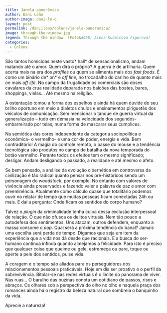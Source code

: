 ```yaml
---
title: Janela panorâmica
author: Dani Leão
author-image: dani-le-o
layout: post
permalink: /dan;ileao/coluna/janela-panoramica/
image: through-the-window.jpg
legend: Through the Window  (Foto&#058; Alena Kubalcova Figurova)
categories:
  - Coluna
---
```

São tantos homicidas neste vasto* hall* de sensacionalismo, andam matando até o amor. Quem dirá o próprio? A guerra é de artilharia. Quem acerta mais na era dos *profiles* ou quem se alimenta mais dos *fast foods*. É como um binário de* on* e *off line*, no trocadalho do carilho de quanto mais *on* mais *off life*. No campo da frugalidade os comerciais são doses cavalares da crua realidade deparada nos balcões das boates, bares, shoppings, vielas&#8230; Até mesmo na religião.

A ostentação tomou a forma dos espelhos e ainda há quem duvide do seu brilho oportuno em meio a dialetos chulos e ensinamentos piriguetês dos veículos de comunicação. Sem mencionar o tanque de guerra virtual da generalização &#8211; tudo em demasia na velocidade dos segundos- embarreirado por telas, numa forma de mascarar seus cumplices.

Na semiótica das cores independente da categoria sociopolítica e econômica- o vermelho- é uma cor de poder, energia e vida. Bem contraditório! A magia do controle remoto, o passe do mouse e a tendência tecnológica são produtos no campo de batalha da nova temporada do botão vermelho. Perante todos os efeitos tem o mesmo significado; desligar. Andam desligando o passado, a realidade e até mesmo o afeto.

Se bem pensado, a análise da evolução cibernética em controversa da civilização é tão radical quanto pensar nos pré-históricos sendo um personagem do *woodstock*, por exemplo. No entanto com valores de vivência ainda preservados e fazendo valer a palavra de paz e amor com preeminência. Atualmente como cálculo quase que totalitário podemos ouvir no relatar de tempo que muitas pessoas ficam conectadas 24h ou mais. E daí a pergunta: Onde ficam os sentidos do corpo humano?

Talvez o *plugin* da criminalidade tenha culpa dessa exclusão interpessoal de relação. O que não ofusca os delitos virtuais. Nem tão pouco a autodefesa dos sentimentos. Uns atacam, outros defendem, enquanto a massa consome o *pop*. Qual será a próxima tendência do banal? Jamais uma escolha será perda de tempo. Digamos que seja um item da experiência que a vida nos dá desde que racionais. E a busca do ser-humano continua infinda quando almejamos a felicidade. Para isto é preciso que qualquer coisa que queime ou gele, estremeça ou pare, toque ou aperte a pele dos sentidos, pulse vida.

A coragem e o tempo são aliados para os perseguidores dos relacionamentos pessoais praticáveis. Hoje em dia ser proativo é o perfil da sobrevivência. Bitolar-se nas redes virtuais é o limite do panorama de viver. Nas ruas&#8230; O barulho das buzinas conota um cotidiano de passos, risos e abraços. Os olhares sob a perspectiva do olho no olho e naquela praça dos romances ainda há o registro da beleza natural que sombreia o banquinho da vida.

Aprecie a natureza!
